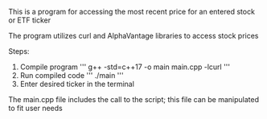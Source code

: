 This is a program for accessing the most recent price for an entered stock or ETF ticker

The program utilizes curl and AlphaVantage libraries to access stock prices

Steps:
1. Compile program
'''
g++ -std=c++17 -o main main.cpp -lcurl
'''
2. Run compiled code
'''
./main
'''
3. Enter desired ticker in the terminal

The main.cpp file includes the call to the script; this file can be manipulated to fit user needs

